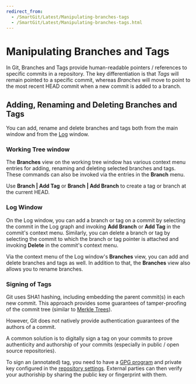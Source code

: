 ```yaml
---
redirect_from:
  - /SmartGit/Latest/Manipulating-branches-tags
  - /SmartGit/Latest/Manipulating-branches-tags.html
---
```


# Manipulating Branches and Tags

In Git, Branches and Tags provide human-readable pointers / references to specific commits in a repository. The key differentiation is that *Tags* will remain pointed to a specific commit, whereas *Branches* will move to point to the most recent HEAD commit when a new commit is added to a branch.

## Adding, Renaming and Deleting Branches and Tags

You can add, rename and delete branches and tags both from the main window and from the [Log](../Log.md) window.

### Working Tree window

The **Branches** view on the working tree window has various context menu entries for adding, renaming and deleting selected branches and tags. These commands can also be invoked via the entries in the **Branch** menu.

Use **Branch \| Add Tag** or **Branch \| Add Branch** to create a tag or branch at the current HEAD.

### Log Window

On the Log window, you can add a branch or tag on a commit by selecting the commit in the Log graph and invoking **Add Branch** or **Add Tag**
in the commit's context menu. Similarly, you can delete a branch or tag by selecting the commit to which the branch or tag pointer is attached and invoking **Delete** in the commit's context menu.

Via the context menu of the Log window's **Branches** view, you can add and delete branches and tags as well. In addition to that, the
**Branches** view also allows you to rename branches.

### Signing of Tags

Git uses SHA1 hashing, including embedding the parent commit(s) in each new commit. This approach provides some guarantees of tamper-proofing of the commit tree (similar to [Merkle Trees](https://en.wikipedia.org/wiki/Merkle_tree)).

However, Git does not natively provide authentication guarantees of the authors of a commit.

A common solution is to digitally sign a tag on your commits to prove authenticity and authorship of your commits (especially in public / open source repositories).

To sign an (annotated) tag, you need to have a [GPG program](https://en.wikipedia.org/wiki/GNU_Privacy_Guard) and private key configured in the [repository settings](../Repository/Repository-Settings.md). External parties can then verify your authoriship by sharing the public key or fingerprint with them.
